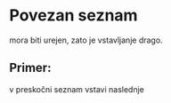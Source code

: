 # Povezan seznam
mora biti urejen, zato je vstavljanje drago.

## Primer:
v preskočni seznam vstavi naslednje